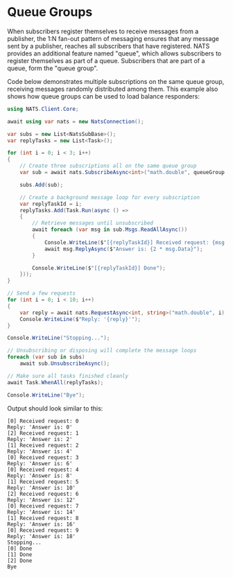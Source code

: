 # Queue Groups

When subscribers register themselves to receive messages from a publisher,
the 1:N fan-out pattern of messaging ensures that any message sent by a publisher,
reaches all subscribers that have registered. NATS provides an additional feature
named "queue", which allows subscribers to register themselves as part of a queue.
Subscribers that are part of a queue, form the "queue group".

Code below demonstrates multiple subscriptions on the same queue group,
receiving messages randomly distributed among them. This example also shows
how queue groups can be used to load balance responders:

```csharp
using NATS.Client.Core;

await using var nats = new NatsConnection();

var subs = new List<NatsSubBase>();
var replyTasks = new List<Task>();

for (int i = 0; i < 3; i++)
{
    // Create three subscriptions all on the same queue group
    var sub = await nats.SubscribeAsync<int>("math.double", queueGroup: "maths-service");

    subs.Add(sub);

    // Create a background message loop for every subscription
    var replyTaskId = i;
    replyTasks.Add(Task.Run(async () =>
    {
        // Retrieve messages until unsubscribed
        await foreach (var msg in sub.Msgs.ReadAllAsync())
        {
            Console.WriteLine($"[{replyTaskId}] Received request: {msg.Data}");
            await msg.ReplyAsync($"Answer is: {2 * msg.Data}");
        }

        Console.WriteLine($"[{replyTaskId}] Done");
    }));
}

// Send a few requests
for (int i = 0; i < 10; i++)
{
    var reply = await nats.RequestAsync<int, string>("math.double", i);
    Console.WriteLine($"Reply: '{reply}'");
}

Console.WriteLine("Stopping...");

// Unsubscribing or disposing will complete the message loops
foreach (var sub in subs)
    await sub.UnsubscribeAsync();

// Make sure all tasks finished cleanly
await Task.WhenAll(replyTasks);

Console.WriteLine("Bye");
```

Output should look similar to this:

```
[0] Received request: 0
Reply: 'Answer is: 0'
[2] Received request: 1
Reply: 'Answer is: 2'
[1] Received request: 2
Reply: 'Answer is: 4'
[0] Received request: 3
Reply: 'Answer is: 6'
[0] Received request: 4
Reply: 'Answer is: 8'
[1] Received request: 5
Reply: 'Answer is: 10'
[2] Received request: 6
Reply: 'Answer is: 12'
[0] Received request: 7
Reply: 'Answer is: 14'
[1] Received request: 8
Reply: 'Answer is: 16'
[0] Received request: 9
Reply: 'Answer is: 18'
Stopping...
[0] Done
[1] Done
[2] Done
Bye
```
